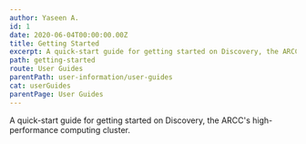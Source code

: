 ```yaml
---
author: Yaseen A.
id: 1
date: 2020-06-04T00:00:00.00Z
title: Getting Started
excerpt: A quick-start guide for getting started on Discovery, the ARCC's high-performance computing cluster.
path: getting-started
route: User Guides
parentPath: user-information/user-guides
cat: userGuides
parentPage: User Guides
---
```

A quick-start guide for getting started on Discovery, the ARCC's high-performance computing cluster.
